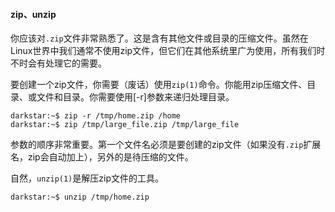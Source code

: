#### zip、unzip

你应该对`.zip`文件非常熟悉了。这是含有其他文件或目录的压缩文件。虽然在Linux世界中我们通常不使用zip文件，但它们在其他系统里广为使用，所有我们时不时会有处理它的需要。

要创建一个zip文件，你需要（废话）使用`zip(1)`命令。你能用zip压缩文件、目录、或文件和目录。你需要使用[-r]参数来递归处理目录。

```Shell
darkstar:~$ zip -r /tmp/home.zip /home
darkstar:~$ zip /tmp/large_file.zip /tmp/large_file
```

参数的顺序非常重要。第一个文件名必须是要创建的zip文件（如果没有`.zip`扩展名，zip会自动加上），另外的是待压缩的文件。

自然，`unzip(1)`是解压zip文件的工具。

```Shell
darkstar:~$ unzip /tmp/home.zip
```
